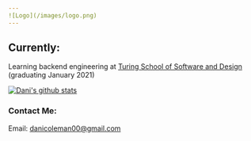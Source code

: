 ```yaml
---
![Logo](/images/logo.png)
---
```


## Currently:
Learning backend engineering at [Turing School of Software and Design](https://turing.io/) (graduating January 2021)

[![Dani's github stats](https://github-readme-stats.vercel.app/api?username=dcoleman21)](https://github.com/dcoleman21/github-readme-stats)

### Contact Me:
Email: danicoleman00@gmail.com

